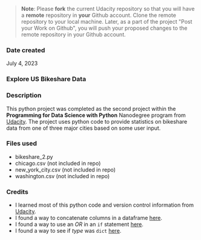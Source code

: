 >**Note**: Please **fork** the current Udacity repository so that you will have a **remote** repository in **your** Github account. Clone the remote repository to your local machine. Later, as a part of the project "Post your Work on Github", you will push your proposed changes to the remote repository in your Github account.

### Date created
July 4, 2023

### Explore US Bikeshare Data


### Description

This python project was completed as the second project within the **Programming for Data Science with Python** Nanodegree program from [Udacity](https://www.udacity.com/). The project uses python code to provide statistics on bikeshare data from one of three major cities based on some user input.

### Files used
- bikeshare_2.py
- chicago.csv (not included in repo)
- new_york_city.csv (not included in repo)
- washington.csv (not included in repo)

### Credits
* I learned most of this python code and version control information from [Udacity](https://www.udacity.com/).
* I found a way to concatenate columns in a dataframe [here](https://datatofish.com/concatenate-values-python/).
* I found a way to use an _OR_ in an `if` statement [here](https://www.w3schools.com/python/python_conditions.asp).
* I found a way to see if _type_ was `dict` [here](https://stackabuse.com/python-check-if-variable-is-a-dictionary/).



